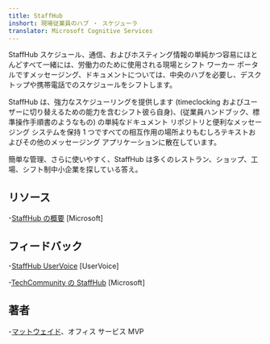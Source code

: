 ```yaml
---
title: StaffHub
inshort: 現場従業員のハブ ・ スケジューラ
translator: Microsoft Cognitive Services
---
```


StaffHub スケジュール、通信、およびホスティング情報の単純かつ容易にほとんどすべて一緒には、労働力のために使用される現場とシフト ワーカー ポータルですメッセージング、ドキュメントについては、中央のハブを必要し、デスクトップや携帯電話でのスケジュールをシフトします。

StaffHub は、強力なスケジューリングを提供します (timeclocking およびユーザーに切り替えるための能力を含むシフト彼ら自身)、(従業員ハンドブック、標準操作手順書のようなもの) の単純なドキュメント リポジトリと便利なメッセージング システムを保持 1 つですべての相互作用の場所よりもむしろテキストおよびその他のメッセージング アプリケーションに散在しています。

簡単な管理、さらに使いやすく、StaffHub は多くのレストラン、ショップ、工場、シフト制中小企業を探している答え。

リソース
---------

-[StaffHub の概要](https://support.office.com/en-us/article/getting-started-with-microsoft-staffhub-92e9480f-0a37-47d2-ac96-2d11ee5f0656)
\[Microsoft\]


フィードバック
---------

-[StaffHub UserVoice](https://staffhub.uservoice.com/forums/323718-general)
\[UserVoice\]

-[TechCommunity の StaffHub](https://techcommunity.microsoft.com/t5/Microsoft-StaffHub/ct-p/StaffHub)
\[Microsoft\]

著者
---------

-[マットウェイド](https://www.linkedin.com/in/thatmattwade/)、オフィス サービス MVP

